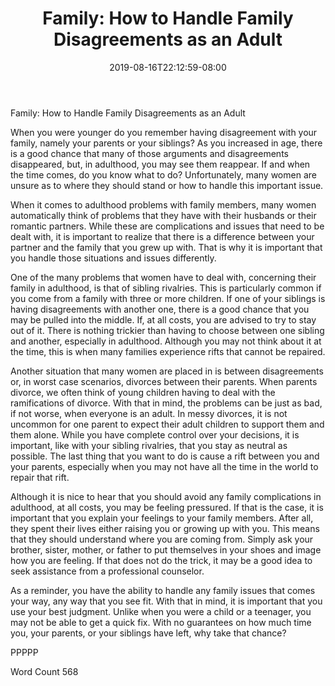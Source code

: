 ﻿---
title: "Family:  How to Handle Family Disagreements as an Adult"
date: 2019-08-16T22:12:59-08:00
description: "TXT Tips for Web Success"
featured_image: "/images/TXT.jpg"
tags: ["TXT"]
---

Family:  How to Handle Family Disagreements as an Adult

When you were younger do you remember having disagreement with your family, namely your parents or your siblings?  As you increased in age, there is a good chance that many of those arguments and disagreements disappeared, but, in adulthood, you may see them reappear.  If and when the time comes, do you know what to do?  Unfortunately, many women are unsure as to where they should stand or how to handle this important issue.

When it comes to adulthood problems with family members, many women automatically think of problems that they have with their husbands or their romantic partners. While these are complications and issues that need to be dealt with, it is important to realize that there is a difference between your partner and the family that you grew up with. That is why it is important that you handle those situations and issues differently.

One of the many problems that women have to deal with, concerning their family in adulthood, is that of sibling rivalries.  This is particularly common if you come from a family with three or more children.  If one of your siblings is having disagreements with another one, there is a good chance that you may be pulled into the middle.  If, at all costs, you are advised to try to stay out of it. There is nothing trickier than having to choose between one sibling and another, especially in adulthood.  Although you may not think about it at the time, this is when many families experience rifts that cannot be repaired.

Another situation that many women are placed in is between disagreements or, in worst case scenarios, divorces between their parents. When parents divorce, we often think of young children having to deal with the ramifications of divorce.  With that in mind, the problems can be just as bad, if not worse, when everyone is an adult.  In messy divorces, it is not uncommon for one parent to expect their adult children to support them and them alone. While you have complete control over your decisions, it is important, like with your sibling rivalries, that you stay as neutral as possible.  The last thing that you want to do is cause a rift between you and your parents, especially when you may not have all the time in the world to repair that rift.

Although it is nice to hear that you should avoid any family complications in adulthood, at all costs, you may be feeling pressured. If that is the case, it is important that you explain your feelings to your family members. After all, they spent their lives either raising you or growing up with you.  This means that they should understand where you are coming from.  Simply ask your brother, sister, mother, or father to put themselves in your shoes and image how you are feeling.  If that does not do the trick, it may be a good idea to seek assistance from a professional counselor.

As a reminder, you have the ability to handle any family issues that comes your way, any way that you see fit. With that in mind, it is important that you use your best judgment.  Unlike when you were a child or a teenager, you may not be able to get a quick fix. With no guarantees on how much time you, your parents, or your siblings have left, why take that chance?

PPPPP

Word Count 568

